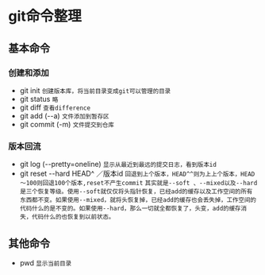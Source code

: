 # git命令整理
## 基本命令
### 创建和添加
* git init 	`创建版本库，将当前目录变成git可以管理的目录`
* git status	 `略`
* git diff	 	`查看difference`
* git add (--a)  		`文件添加到暂存区`
* git commit (-m)     	`文件提交到仓库`

### 版本回流
* git log (--pretty=oneline)   		`显示从最近到最远的提交日志，看到版本id`
* git reset --hard HEAD^ ／版本id 	`回退到上个版本，HEAD^^则为上上个版本，HEAD～100则回退100个版本,reset不产生commit`  `其实就是--soft 、--mixed以及--hard是三个恢复等级。使用--soft就仅仅将头指针恢复，已经add的缓存以及工作空间的所有东西都不变。如果使用--mixed，就将头恢复掉，已经add的缓存也会丢失掉，工作空间的代码什么的是不变的。如果使用--hard，那么一切就全都恢复了，头变，add的缓存消失，代码什么的也恢复到以前状态。` 


## 其他命令
* pwd  `显示当前目录`